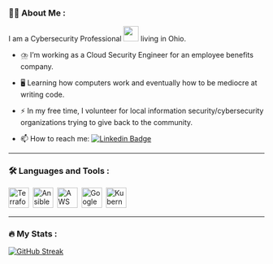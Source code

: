 ### :man_technologist: About Me :
I am a Cybersecurity Professional <img src="https://media.giphy.com/media/WUlplcMpOCEmTGBtBW/giphy.gif" width="30"> living in Ohio.

- :cloud_with_lightning_and_rain: I’m working as a Cloud Security Engineer for an employee benefits company.

- :desktop_computer: Learning how computers work and eventually how to be mediocre at writing code.

- :zap: In my free time, I volunteer for local information security/cybersecurity organizations trying to give back to the community.

- :mailbox: How to reach me: [![Linkedin Badge](https://img.shields.io/badge/-cloudmatt-blue?style=flat&logo=Linkedin&logoColor=white)](https://www.linkedin.com/in/cyber-morrison/)

---

### :hammer_and_wrench: Languages and Tools :
<div>
  <img src="https://cdn.icon-icons.com/icons2/2107/PNG/512/file_type_terraform_icon_130125.png" title="Terraform" alt="Terraform" width="40" height="40"/>&nbsp;
  <img src="https://b.thumbs.redditmedia.com/WmbHlRNHXOci-aUzBgHmKPMHRNvI2OtKF2XguHteO5A.png" title="Ansible" alt="Ansible" width="40" height="40"/>&nbsp;
  <img src="https://cdn.icon-icons.com/icons2/2107/PNG/512/file_type_aws_icon_130732.png" title="AWS" alt="AWS" width="40" height="40"/>&nbsp;
  <img src="https://cdn.icon-icons.com/icons2/2699/PNG/512/google_cloud_logo_icon_171058.png" title="Google Cloud" alt="Google Cloud" width="40" height="40"/>&nbsp;
  <img src="https://cdn.icon-icons.com/icons2/2699/PNG/512/kubernetes_logo_icon_168359.png" title="Kubernetes" alt="Kubernetes width="40" height="40"/>
</div>

---

### :fire: My Stats :

[![GitHub Streak](http://github-readme-stats-cloudmatt.vercel.app/api?username=cloudmatt&count_private=true&show_icons=true&theme=dracula)](https://github.com/anuraghazra/github-readme-stats)
